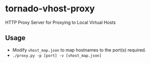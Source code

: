 # tornado-vhost-proxy

HTTP Proxy Server for Proxying to Local Virtual Hosts

## Usage

* Modify `vhost_map.json` to map hostnames to the port(s) required.
* `./proxy.py -p [port] -v [vhost_map.json]`
